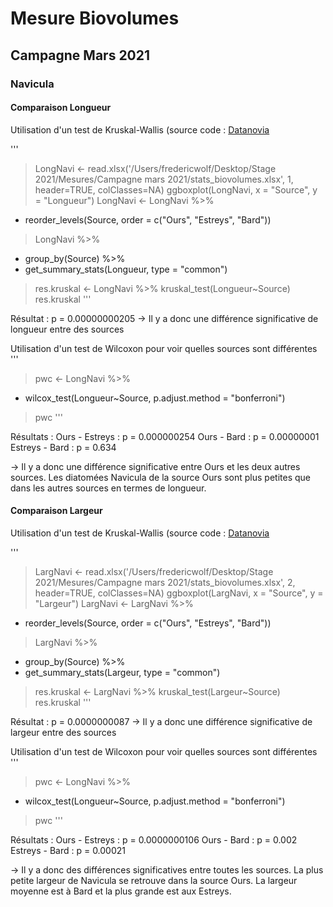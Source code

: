 # Mesure Biovolumes
## Campagne Mars 2021
### Navicula
#### Comparaison Longueur 
Utilisation d'un test de Kruskal-Wallis (source code : [Datanovia](https://www.datanovia.com/en/fr/lessons/test-de-kruskal-wallis-dans-r/)

'''
> LongNavi <- read.xlsx('/Users/fredericwolf/Desktop/Stage 2021/Mesures/Campagne mars 2021/stats_biovolumes.xlsx', 1, header=TRUE, colClasses=NA)
> ggboxplot(LongNavi, x = "Source", y = "Longueur")
> LongNavi <- LongNavi %>%
+ reorder_levels(Source, order = c("Ours", "Estreys", "Bard"))
> LongNavi %>%
+ group_by(Source) %>%
+ get_summary_stats(Longueur, type = "common")
> res.kruskal <- LongNavi %>% kruskal_test(Longueur~Source)
> res.kruskal
'''

Résultat : p = 0.00000000205
-> Il y a donc une différence significative de longueur entre des sources

Utilisation d'un test de Wilcoxon pour voir quelles sources sont différentes 
'''
> pwc <- LongNavi %>%
+ wilcox_test(Longueur~Source, p.adjust.method = "bonferroni")
> pwc
'''

Résultats :
Ours - Estreys : p = 0.000000254
Ours - Bard : p = 0.00000001
Estreys - Bard : p = 0.634

-> Il y a donc une différence significative entre Ours et les deux autres sources. Les diatomées Navicula de la source Ours sont plus petites que dans les autres sources en termes de longueur. 

#### Comparaison Largeur
Utilisation d'un test de Kruskal-Wallis (source code : [Datanovia](https://www.datanovia.com/en/fr/lessons/test-de-kruskal-wallis-dans-r/)

'''
> LargNavi <- read.xlsx('/Users/fredericwolf/Desktop/Stage 2021/Mesures/Campagne mars 2021/stats_biovolumes.xlsx', 2, header=TRUE, colClasses=NA)
> ggboxplot(LargNavi, x = "Source", y = "Largeur")
> LargNavi <- LargNavi %>%
+ reorder_levels(Source, order = c("Ours", "Estreys", "Bard"))
> LargNavi %>%
+ group_by(Source) %>%
+ get_summary_stats(Largeur, type = "common")
> res.kruskal <- LargNavi %>% kruskal_test(Largeur~Source)
> res.kruskal
'''

Résultat : p = 0.0000000087
-> Il y a donc une différence significative de largeur entre des sources

Utilisation d'un test de Wilcoxon pour voir quelles sources sont différentes 
'''
> pwc <- LongNavi %>%
+ wilcox_test(Longueur~Source, p.adjust.method = "bonferroni")
> pwc
'''

Résultats :
Ours - Estreys : p = 0.0000000106
Ours - Bard : p = 0.002
Estreys - Bard : p = 0.00021

-> Il y a donc des différences significatives entre toutes les sources. La plus petite largeur de Navicula se retrouve dans la source Ours. La largeur moyenne est à Bard et la plus grande est aux Estreys. 
